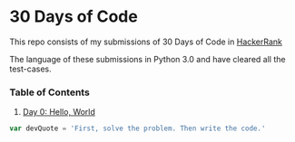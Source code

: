 # 30 Days of Code

This repo consists of my submissions of 30 Days of Code in [HackerRank](https://www.hackerrank.com) 

The language of these submissions in Python 3.0 and have cleared all the test-cases.

### Table of Contents

1. [Day 0: Hello, World](/Day%200/)

```javascript
var devQuote = 'First, solve the problem. Then write the code.'
```

